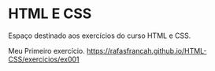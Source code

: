 # HTML E CSS
Espaço destinado aos exercícios do curso HTML e CSS.

Meu Primeiro exercício.
https://rafasfrancah.github.io/HTML-CSS/exercicios/ex001


